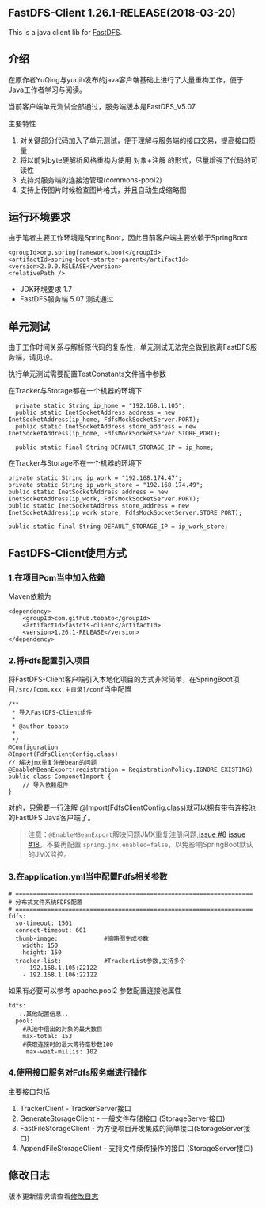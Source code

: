 FastDFS-Client 1.26.1-RELEASE(2018-03-20)
---

This is a java client lib for [FastDFS](https://github.com/happyfish100/fastdfs).

## 介绍

在原作者YuQing与yuqih发布的java客户端基础上进行了大量重构工作，便于Java工作者学习与阅读。

当前客户端单元测试全部通过，服务端版本是FastDFS_V5.07

主要特性

1. 对关键部分代码加入了单元测试，便于理解与服务端的接口交易，提高接口质量
2. 将以前对byte硬解析风格重构为使用 对象+注解 的形式，尽量增强了代码的可读性
3. 支持对服务端的连接池管理(commons-pool2)
4. 支持上传图片时候检查图片格式，并且自动生成缩略图

## 运行环境要求

由于笔者主要工作环境是SpringBoot，因此目前客户端主要依赖于SpringBoot

    <groupId>org.springframework.boot</groupId>
    <artifactId>spring-boot-starter-parent</artifactId>
    <version>2.0.0.RELEASE</version>
    <relativePath />
    
* JDK环境要求  1.7
* FastDFS服务端 5.07 测试通过

## 单元测试

由于工作时间关系与解析原代码的复杂性，单元测试无法完全做到脱离FastDFS服务端，请见谅。

执行单元测试需要配置TestConstants文件当中参数

在Tracker与Storage都在一个机器的环境下

      private static String ip_home = "192.168.1.105";
      public static InetSocketAddress address = new InetSocketAddress(ip_home, FdfsMockSocketServer.PORT);
      public static InetSocketAddress store_address = new InetSocketAddress(ip_home, FdfsMockSocketServer.STORE_PORT);
      
      public static final String DEFAULT_STORAGE_IP = ip_home;
  
      
在Tracker与Storage不在一个机器的环境下      
     
    private static String ip_work = "192.168.174.47";
    private static String ip_work_store = "192.168.174.49";
    public static InetSocketAddress address = new InetSocketAddress(ip_work, FdfsMockSocketServer.PORT);
    public static InetSocketAddress store_address = new InetSocketAddress(ip_work_store, FdfsMockSocketServer.STORE_PORT);
    
    public static final String DEFAULT_STORAGE_IP = ip_work_store;
   

## FastDFS-Client使用方式

### 1.在项目Pom当中加入依赖

Maven依赖为

    <dependency>
        <groupId>com.github.tobato</groupId>
        <artifactId>fastdfs-client</artifactId>
        <version>1.26.1-RELEASE</version>
    </dependency>


### 2.将Fdfs配置引入项目

将FastDFS-Client客户端引入本地化项目的方式非常简单，在SpringBoot项目`/src/[com.xxx.主目录]/conf`当中配置

    /**
     * 导入FastDFS-Client组件
     * 
     * @author tobato
     *
     */
    @Configuration
    @Import(FdfsClientConfig.class)
    // 解决jmx重复注册bean的问题
    @EnableMBeanExport(registration = RegistrationPolicy.IGNORE_EXISTING)
    public class ComponetImport {
        // 导入依赖组件
    }
    
对的，只需要一行注解 @Import(FdfsClientConfig.class)就可以拥有带有连接池的FastDFS Java客户端了。

>注意：`@EnableMBeanExport`解决问题JMX重复注册问题,[issue #8](../../issues/8) [issue #18](../../issues/8)，不要再配置 `spring.jmx.enabled=false`，以免影响SpringBoot默认的JMX监控。

### 3.在application.yml当中配置Fdfs相关参数
    # ===================================================================
    # 分布式文件系统FDFS配置
    # ===================================================================
    fdfs:
      so-timeout: 1501
      connect-timeout: 601 
      thumb-image:             #缩略图生成参数
        width: 150
        height: 150
      tracker-list:            #TrackerList参数,支持多个
        - 192.168.1.105:22122
        - 192.168.1.106:22122 

如果有必要可以参考 apache.pool2 参数配置连接池属性

    fdfs:
       ..其他配置信息..
      pool:
        #从池中借出的对象的最大数目
        max-total: 153
        #获取连接时的最大等待毫秒数100
         max-wait-millis: 102

### 4.使用接口服务对Fdfs服务端进行操作

主要接口包括

1. TrackerClient - TrackerServer接口 
2. GenerateStorageClient - 一般文件存储接口 (StorageServer接口)
3. FastFileStorageClient - 为方便项目开发集成的简单接口(StorageServer接口)
4. AppendFileStorageClient - 支持文件续传操作的接口 (StorageServer接口)


## 修改日志

版本更新情况请查看[修改日志](/CHANGELOG.md)

